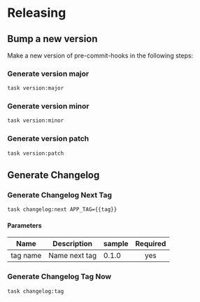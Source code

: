 <!-- Space: Projects -->
<!-- Parent: PreCommitHooks -->
<!-- Title: Releasing PreCommitHooks -->

<!-- Label: PreCommitHooks -->
<!-- Label: Project -->
<!-- Label: Releasing -->
<!-- Include: disclaimer.md -->
<!-- Include: ac:toc -->

# Releasing

## Bump a new version

Make a new version of pre-commit-hooks in the following steps:

### Generate version major

```bash
task version:major
```

### Generate version minor

```bash
task version:minor
```

### Generate version patch

```bash
task version:patch
```

## Generate Changelog

### Generate Changelog Next Tag

```bash
task changelog:next APP_TAG={{tag}}
```

#### Parameters

| Name     | Description   | sample | Required |
| -------- | ------------- | ------ | :------: |
| tag name | Name next tag | 0.1.0  |   yes    |

### Generate Changelog Tag Now

```bash
task changelog:tag
```
